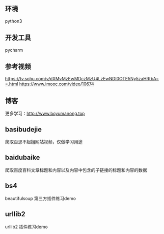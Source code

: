
## 环境
python3 

## 开发工具
pycharm

## 参考视频
https://tv.sohu.com/v/dXMvMzEwMDczMzU4LzEwNDI0OTE5Ny5zaHRtbA==.html
https://www.imooc.com/video/10674
## 博客
更多学习：http://www.boyumanong.top

## basibudejie
爬取百思不起姐网站视频，仅做学习用途
## baidubaike
爬取百度百科文章标题和内容以及内容中包含的子链接的标题和内容的数据
## bs4
beautifulsoup 第三方插件练习demo
## urllib2
urllib2 插件练习demo





